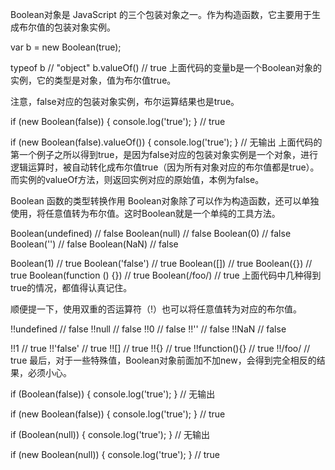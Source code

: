 Boolean对象是 JavaScript 的三个包装对象之一。作为构造函数，它主要用于生成布尔值的包装对象实例。

var b = new Boolean(true);

typeof b // "object"
b.valueOf() // true
上面代码的变量b是一个Boolean对象的实例，它的类型是对象，值为布尔值true。

注意，false对应的包装对象实例，布尔运算结果也是true。

if (new Boolean(false)) {
  console.log('true');
} // true

if (new Boolean(false).valueOf()) {
  console.log('true');
} // 无输出
上面代码的第一个例子之所以得到true，是因为false对应的包装对象实例是一个对象，进行逻辑运算时，被自动转化成布尔值true（因为所有对象对应的布尔值都是true）。而实例的valueOf方法，则返回实例对应的原始值，本例为false。

Boolean 函数的类型转换作用
Boolean对象除了可以作为构造函数，还可以单独使用，将任意值转为布尔值。这时Boolean就是一个单纯的工具方法。

Boolean(undefined) // false
Boolean(null) // false
Boolean(0) // false
Boolean('') // false
Boolean(NaN) // false

Boolean(1) // true
Boolean('false') // true
Boolean([]) // true
Boolean({}) // true
Boolean(function () {}) // true
Boolean(/foo/) // true
上面代码中几种得到true的情况，都值得认真记住。

顺便提一下，使用双重的否运算符（!）也可以将任意值转为对应的布尔值。

!!undefined // false
!!null // false
!!0 // false
!!'' // false
!!NaN // false

!!1 // true
!!'false' // true
!![] // true
!!{} // true
!!function(){} // true
!!/foo/ // true
最后，对于一些特殊值，Boolean对象前面加不加new，会得到完全相反的结果，必须小心。

if (Boolean(false)) {
  console.log('true');
} // 无输出

if (new Boolean(false)) {
  console.log('true');
} // true

if (Boolean(null)) {
  console.log('true');
} // 无输出

if (new Boolean(null)) {
  console.log('true');
} // true